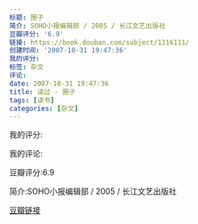 ```yaml
---
标题: 圈子
简介: SOHO小报编辑部 / 2005 / 长江文艺出版社
豆瓣评分: '6.9'
链接: https://book.douban.com/subject/1316111/
创建时间: '2007-10-31 19:47:36'
我的评分:
标签: 杂文
评论:
date: 2007-10-31 19:47:36
title: 读过 - 圈子
tags: [读书]
categories: [杂文]
---
```


我的评分:

我的评论:

豆瓣评分:6.9

简介:SOHO小报编辑部 / 2005 / 长江文艺出版社

[豆瓣链接](https://book.douban.com/subject/1316111/)

